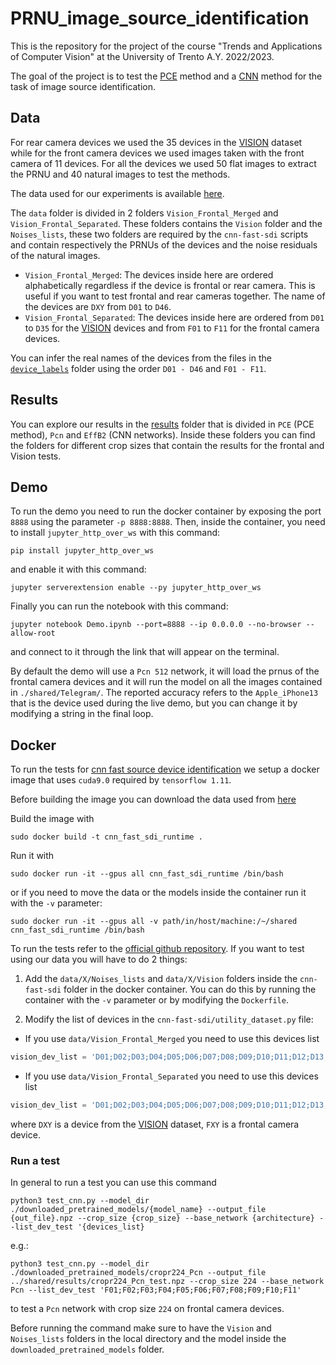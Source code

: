 # PRNU_image_source_identification
This is the repository for the project of the course "Trends and Applications of Computer Vision" at the University of Trento A.Y. 2022/2023.

The goal of the project is to test the [PCE](https://github.com/polimi-ispl/prnu-python) method and a [CNN](https://arxiv.org/pdf/2001.11847.pdf) method for the task of image source identification.

## Data
For rear camera devices we used the 35 devices in the [VISION](https://lesc.dinfo.unifi.it/VISION/) dataset while for the front camera devices we used images taken with the front camera of 11 devices. For all the devices we used 50 flat images to extract the PRNU and 40 natural images to test the methods.

The data used for our experiments is available [here](https://drive.google.com/file/d/1stkF2aT1JhA9NjRRQ8jnSUKhi2wGlosm/view?usp=share_link).

The `data` folder is divided in 2 folders `Vision_Frontal_Merged` and `Vision_Frontal_Separated`. These folders contains the `Vision` folder and the `Noises_lists`, these two folders are required by the `cnn-fast-sdi` scripts and contain respectively the PRNUs of the devices and the noise residuals of the natural images.
* `Vision_Frontal_Merged`: The devices inside here are ordered alphabetically regardless if the device is frontal or rear camera. This is useful if you want to test frontal and rear cameras together. The name of the devices are `DXY` from `D01` to `D46`.
* `Vision_Frontal_Separated`: The devices inside here are ordered from `D01` to `D35` for the [VISION](https://lesc.dinfo.unifi.it/VISION/) devices and from `F01` to `F11` for the frontal camera devices.

You can infer the real names of the devices from the files in the [`device_labels`](./devices_labels/) folder using the order `D01 - D46` and `F01 - F11`.

## Results
You can explore our results in the [results](./results/) folder that is divided in `PCE` (PCE method), `Pcn` and `EffB2` (CNN networks). Inside these folders you can find the folders for different crop sizes that contain the results for the frontal and Vision tests.

## Demo
To run the demo you need to run the docker container by exposing the port `8888` using the parameter `-p 8888:8888`. Then, inside the container, you need to install `jupyter_http_over_ws` with this command:
```shell
pip install jupyter_http_over_ws
```
and enable it with this command:
```shell
jupyter serverextension enable --py jupyter_http_over_ws
```
Finally you can run the notebook with this command:
```shell
jupyter notebook Demo.ipynb --port=8888 --ip 0.0.0.0 --no-browser --allow-root
```
and connect to it through the link that will appear on the terminal.

By default the demo will use a `Pcn 512` network, it will load the prnus of the frontal camera devices and it will run the model on all the images contained in `./shared/Telegram/`. The reported accuracy refers to the `Apple_iPhone13` that is the device used during the live demo, but you can change it by modifying a string in the final loop.

## Docker
To run the tests for [cnn fast source device identification](https://github.com/polimi-ispl/cnn-fast-sdi) we setup a docker image that uses `cuda9.0` required by `tensorflow 1.11`.

Before building the image you can download the data used from [here](https://drive.google.com/file/d/1stkF2aT1JhA9NjRRQ8jnSUKhi2wGlosm/view?usp=share_link)

Build the image with 
```shell
sudo docker build -t cnn_fast_sdi_runtime .
```

Run it with 
```shell
sudo docker run -it --gpus all cnn_fast_sdi_runtime /bin/bash
```
or if you need to move the data or the models inside the container run it with the `-v` parameter: 
```shell
sudo docker run -it --gpus all -v path/in/host/machine:/~/shared cnn_fast_sdi_runtime /bin/bash
```

To run the tests refer to the [official github repository](https://github.com/polimi-ispl/cnn-fast-sdi). If you want to test using our data you will have to do 2 things:

1. Add the `data/X/Noises_lists` and `data/X/Vision` folders inside the `cnn-fast-sdi` folder in the docker container. You can do this by running the container with the `-v` parameter or by modifying the `Dockerfile`.

2. Modify the list of devices in the `cnn-fast-sdi/utility_dataset.py` file:
* If you use `data/Vision_Frontal_Merged` you need to use this devices list 
```python
vision_dev_list = 'D01;D02;D03;D04;D05;D06;D07;D08;D09;D10;D11;D12;D13;D14;D15;D16;D17;D18;D19;D20;D21;D22;D23;D24;D25;D26;D27;D28;D29;D30;D31;D32;D33;D34;D35;D36;D37;D38;D39;D40;D41;D42;D43;D44;D45;D46'
``` 
* If you use `data/Vision_Frontal_Separated` you need to use this devices list 
```python
vision_dev_list = 'D01;D02;D03;D04;D05;D06;D07;D08;D09;D10;D11;D12;D13;D14;D15;D16;D17;D18;D19;D20;D21;D22;D23;D24;D25;D26;D27;D28;D29;D30;D31;D32;D33;D34;D35;F01;F02;F03;F04;F05;F06;F07;F08;F09;F10;F11'
``` 
where `DXY` is a device from the [VISION](https://lesc.dinfo.unifi.it/VISION/) dataset, `FXY` is a frontal camera device.

### Run a test
In general to run a test you can use this command 
```shell
python3 test_cnn.py --model_dir ./downloaded_pretrained_models/{model_name} --output_file {out_file}.npz --crop_size {crop_size} --base_network {architecture} --list_dev_test '{devices_list}
``` 
e.g.: 
```shell
python3 test_cnn.py --model_dir ./downloaded_pretrained_models/cropr224_Pcn --output_file ../shared/results/cropr224_Pcn_test.npz --crop_size 224 --base_network Pcn --list_dev_test 'F01;F02;F03;F04;F05;F06;F07;F08;F09;F10;F11'
```
to test a `Pcn` network with crop size `224` on frontal camera devices.

Before running the command make sure to have the `Vision` and `Noises_lists` folders in the local directory and the model inside the `downloaded_pretrained_models` folder.